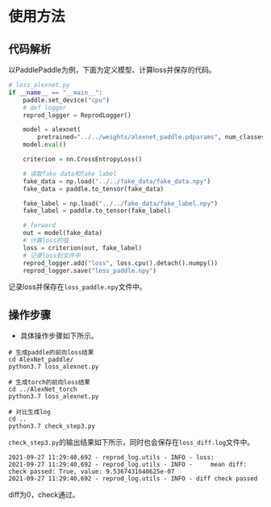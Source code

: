 # 使用方法

## 代码解析

以PaddlePaddle为例，下面为定义模型、计算loss并保存的代码。

```python
# loss_alexnet.py
if __name__ == "__main__":
    paddle.set_device("cpu")
    # def logger
    reprod_logger = ReprodLogger()

    model = alexnet(
        pretrained="../../weights/alexnet_paddle.pdparams", num_classes=1000)
    model.eval()

    criterion = nn.CrossEntropyLoss()

    # 读取fake data和fake label
    fake_data = np.load("../../fake_data/fake_data.npy")
    fake_data = paddle.to_tensor(fake_data)

    fake_label = np.load("../../fake_data/fake_label.npy")
    fake_label = paddle.to_tensor(fake_label)

    # forward
    out = model(fake_data)
    # 计算loss的值
    loss = criterion(out, fake_label)
    # 记录loss到文件中
    reprod_logger.add("loss", loss.cpu().detach().numpy())
    reprod_logger.save("loss_paddle.npy")
```

记录loss并保存在`loss_paddle.npy`文件中。


## 操作步骤

* 具体操作步骤如下所示。


```shell
# 生成paddle的前向loss结果
cd AlexNet_paddle/
python3.7 loss_alexnet.py

# 生成torch的前向loss结果
cd ../AlexNet_torch
python3.7 loss_alexnet.py

# 对比生成log
cd ..
python3.7 check_step3.py
```

`check_step3.py`的输出结果如下所示，同时也会保存在`loss_diff.log`文件中。

```
2021-09-27 11:29:40,692 - reprod_log.utils - INFO - loss:
2021-09-27 11:29:40,692 - reprod_log.utils - INFO -     mean diff: check passed: True, value: 9.5367431640625e-07
2021-09-27 11:29:40,692 - reprod_log.utils - INFO - diff check passed
```

diff为0，check通过。
